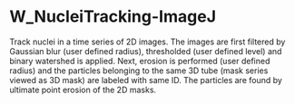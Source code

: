 # W_NucleiTracking-ImageJ
Track nuclei in a time series  of 2D images. The images are first filtered by Gaussian blur (user defined radius), thresholded (user defined level) and binary watershed is applied. Next, erosion is performed (user defined radius) and the particles belonging to the same 3D tube (mask series viewed as 3D mask) are labeled with same ID. The particles are found by ultimate point erosion of the 2D masks.

